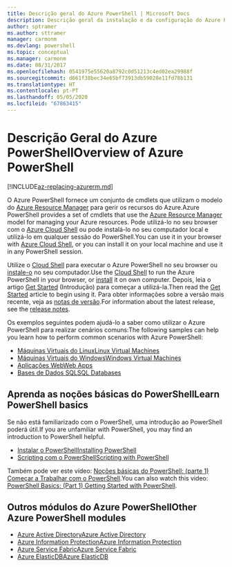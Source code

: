 ```yaml
---
title: Descrição geral do Azure PowerShell | Microsoft Docs
description: Descrição geral da instalação e da configuração do Azure PowerShell.
author: sptramer
ms.author: sttramer
manager: carmonm
ms.devlang: powershell
ms.topic: conceptual
ms.manager: carmonm
ms.date: 08/31/2017
ms.openlocfilehash: 0541975e55620a8792c0d51213c4ed02ea29988f
ms.sourcegitcommit: d661f38bec34e65bf73913db59028e11fd78b131
ms.translationtype: HT
ms.contentlocale: pt-PT
ms.lasthandoff: 05/05/2020
ms.locfileid: "67863415"
---
```

# <a name="overview-of-azure-powershell"></a><span data-ttu-id="639b3-103">Descrição Geral do Azure PowerShell</span><span class="sxs-lookup"><span data-stu-id="639b3-103">Overview of Azure PowerShell</span></span>

[!INCLUDE[az-replacing-azurerm.md](../includes/az-replacing-azurerm.md)]

<span data-ttu-id="639b3-104">O Azure PowerShell fornece um conjunto de cmdlets que utilizam o modelo do [Azure Resource Manager](/azure/azure-resource-manager/resource-group-overview) para gerir os recursos do Azure.</span><span class="sxs-lookup"><span data-stu-id="639b3-104">Azure PowerShell provides a set of cmdlets that use the [Azure Resource Manager](/azure/azure-resource-manager/resource-group-overview) model for managing your Azure resources.</span></span> <span data-ttu-id="639b3-105">Pode utilizá-lo no seu browser com o [Azure Cloud Shell](/azure/cloud-shell/overview) ou pode instalá-lo no seu computador local e utilizá-lo em qualquer sessão do PowerShell.</span><span class="sxs-lookup"><span data-stu-id="639b3-105">You can use it in your browser with [Azure Cloud Shell](/azure/cloud-shell/overview), or you can install it on your local machine and use it in any PowerShell session.</span></span>

<span data-ttu-id="639b3-106">Utilize o [Cloud Shell](/azure/cloud-shell/overview) para executar o Azure PowerShell no seu browser ou [instale-o](install-azurerm-ps.md) no seu computador.</span><span class="sxs-lookup"><span data-stu-id="639b3-106">Use the [Cloud Shell](/azure/cloud-shell/overview) to run the Azure PowerShell in your browser, or [install](install-azurerm-ps.md) it on own computer.</span></span> <span data-ttu-id="639b3-107">Depois, leia o artigo [Get Started](get-started-azureps.md) (Introdução) para começar a utilizá-la.</span><span class="sxs-lookup"><span data-stu-id="639b3-107">Then read the [Get Started](get-started-azureps.md) article to begin using it.</span></span> <span data-ttu-id="639b3-108">Para obter informações sobre a versão mais recente, veja as [notas de versão](release-notes-azureps.md).</span><span class="sxs-lookup"><span data-stu-id="639b3-108">For information about the latest release, see the [release notes](release-notes-azureps.md).</span></span>

<span data-ttu-id="639b3-109">Os exemplos seguintes podem ajudá-lo a saber como utilizar o Azure PowerShell para realizar cenários comuns:</span><span class="sxs-lookup"><span data-stu-id="639b3-109">The following samples can help you learn how to perform common scenarios with Azure PowerShell:</span></span>

* [<span data-ttu-id="639b3-110">Máquinas Virtuais do Linux</span><span class="sxs-lookup"><span data-stu-id="639b3-110">Linux Virtual Machines</span></span>](/azure/virtual-machines/virtual-machines-linux-powershell-samples?toc=/powershell/azure/toc.json)
* [<span data-ttu-id="639b3-111">Máquinas Virtuais do Windows</span><span class="sxs-lookup"><span data-stu-id="639b3-111">Windows Virtual Machines</span></span>](/azure/virtual-machines/virtual-machines-windows-powershell-samples?toc=/powershell/azure/toc.json)
* [<span data-ttu-id="639b3-112">Aplicações Web</span><span class="sxs-lookup"><span data-stu-id="639b3-112">Web Apps</span></span>](/azure/app-service-web/app-service-powershell-samples?toc=/powershell/azure/toc.json)
* [<span data-ttu-id="639b3-113">Bases de Dados SQL</span><span class="sxs-lookup"><span data-stu-id="639b3-113">SQL Databases</span></span>](/azure/sql-database/sql-database-powershell-samples?toc=/powershell/azure/toc.json)

## <a name="learn-powershell-basics"></a><span data-ttu-id="639b3-114">Aprenda as noções básicas do PowerShell</span><span class="sxs-lookup"><span data-stu-id="639b3-114">Learn PowerShell basics</span></span>

<span data-ttu-id="639b3-115">Se não está familiarizado com o PowerShell, uma introdução ao PowerShell poderá útil.</span><span class="sxs-lookup"><span data-stu-id="639b3-115">If you are unfamiliar with PowerShell, you may find an introduction to PowerShell helpful.</span></span>

* [<span data-ttu-id="639b3-116">Instalar o PowerShell</span><span class="sxs-lookup"><span data-stu-id="639b3-116">Installing PowerShell</span></span>](/powershell/scripting/installing-windows-powershell)
* [<span data-ttu-id="639b3-117">Scripting com o PowerShell</span><span class="sxs-lookup"><span data-stu-id="639b3-117">Scripting with PowerShell</span></span>](/powershell/scripting/scripting-with-windows-powershell)

<span data-ttu-id="639b3-118">Também pode ver este vídeo: [Noções básicas do PowerShell: (parte 1) Começar a Trabalhar com o PowerShell](https://channel9.msdn.com/Blogs/Taste-of-Premier/PowerShellBasicsPart1).</span><span class="sxs-lookup"><span data-stu-id="639b3-118">You can also watch this video: [PowerShell Basics: (Part 1) Getting Started with PowerShell](https://channel9.msdn.com/Blogs/Taste-of-Premier/PowerShellBasicsPart1).</span></span>

## <a name="other-azure-powershell-modules"></a><span data-ttu-id="639b3-119">Outros módulos do Azure PowerShell</span><span class="sxs-lookup"><span data-stu-id="639b3-119">Other Azure PowerShell modules</span></span>

* [<span data-ttu-id="639b3-120">Azure Active Directory</span><span class="sxs-lookup"><span data-stu-id="639b3-120">Azure Active Directory</span></span>](/powershell/azure/active-directory/)
* [<span data-ttu-id="639b3-121">Azure Information Protection</span><span class="sxs-lookup"><span data-stu-id="639b3-121">Azure Information Protection</span></span>](/powershell/azure/aip/)
* [<span data-ttu-id="639b3-122">Azure Service Fabric</span><span class="sxs-lookup"><span data-stu-id="639b3-122">Azure Service Fabric</span></span>](/powershell/azure/service-fabric/)
* [<span data-ttu-id="639b3-123">Azure ElasticDB</span><span class="sxs-lookup"><span data-stu-id="639b3-123">Azure ElasticDB</span></span>](/powershell/azure/elasticdbjobs/)
